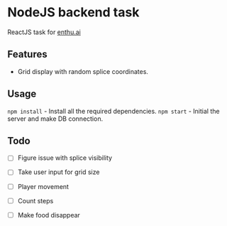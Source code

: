 
# NodeJS backend task

 ReactJS task for [enthu.ai](https://enthu.ai/)

## Features

- Grid display with random splice coordinates.


## Usage

`npm install` - Install all the required dependencies.
`npm start` - Initial the server and make DB connection.

## Todo

- [ ] Figure issue with splice visibility
- [ ] Take user input for grid size
- [ ] Player movement
- [ ] Count steps
- [ ] Make food disappear

